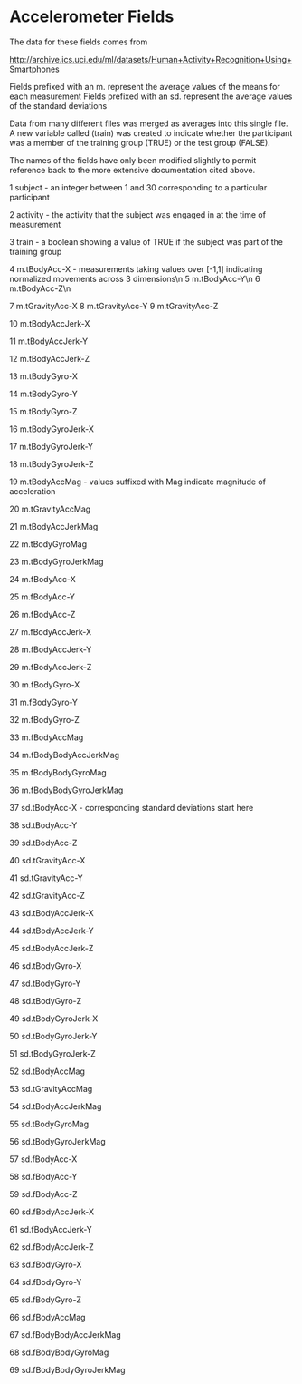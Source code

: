 # Accelerometer Fields

The data for these fields comes from 

http://archive.ics.uci.edu/ml/datasets/Human+Activity+Recognition+Using+Smartphones

Fields prefixed with an m.  represent the average values of the means for each measurement
Fields prefixed with an sd. represent the average values of the standard deviations

Data from many different files was merged as averages into this single file. A new variable
called (train) was created to indicate whether the participant was a member of the training
group (TRUE) or the test group (FALSE).

The names of the fields have only been modified slightly to permit reference back to the
more extensive documentation cited above.


1  subject        - an integer between 1 and 30 corresponding to a particular participant
 
2  activity       - the activity that the subject was engaged in at the time of measurement

3  train          - a boolean showing a value of TRUE if the subject was part of the training group

4  m.tBodyAcc-X   - measurements taking values over [-1,1] indicating normalized movements across 3 dimensions\n
5  m.tBodyAcc-Y\n
6  m.tBodyAcc-Z\n

7  m.tGravityAcc-X
8  m.tGravityAcc-Y
9  m.tGravityAcc-Z

10 m.tBodyAccJerk-X

11 m.tBodyAccJerk-Y

12 m.tBodyAccJerk-Z

13 m.tBodyGyro-X

14 m.tBodyGyro-Y

15 m.tBodyGyro-Z

16 m.tBodyGyroJerk-X

17 m.tBodyGyroJerk-Y

18 m.tBodyGyroJerk-Z

19 m.tBodyAccMag	- values suffixed with Mag indicate magnitude of acceleration

20 m.tGravityAccMag

21 m.tBodyAccJerkMag

22 m.tBodyGyroMag

23 m.tBodyGyroJerkMag

24 m.fBodyAcc-X

25 m.fBodyAcc-Y

26 m.fBodyAcc-Z

27 m.fBodyAccJerk-X

28 m.fBodyAccJerk-Y

29 m.fBodyAccJerk-Z

30 m.fBodyGyro-X

31 m.fBodyGyro-Y

32 m.fBodyGyro-Z

33 m.fBodyAccMag

34 m.fBodyBodyAccJerkMag

35 m.fBodyBodyGyroMag

36 m.fBodyBodyGyroJerkMag

37 sd.tBodyAcc-X	- corresponding standard deviations start here

38 sd.tBodyAcc-Y

39 sd.tBodyAcc-Z

40 sd.tGravityAcc-X

41 sd.tGravityAcc-Y

42 sd.tGravityAcc-Z

43 sd.tBodyAccJerk-X

44 sd.tBodyAccJerk-Y

45 sd.tBodyAccJerk-Z

46 sd.tBodyGyro-X

47 sd.tBodyGyro-Y

48 sd.tBodyGyro-Z

49 sd.tBodyGyroJerk-X

50 sd.tBodyGyroJerk-Y

51 sd.tBodyGyroJerk-Z

52 sd.tBodyAccMag

53 sd.tGravityAccMag

54 sd.tBodyAccJerkMag

55 sd.tBodyGyroMag

56 sd.tBodyGyroJerkMag

57 sd.fBodyAcc-X

58 sd.fBodyAcc-Y

59 sd.fBodyAcc-Z

60 sd.fBodyAccJerk-X

61 sd.fBodyAccJerk-Y

62 sd.fBodyAccJerk-Z

63 sd.fBodyGyro-X

64 sd.fBodyGyro-Y

65 sd.fBodyGyro-Z

66 sd.fBodyAccMag

67 sd.fBodyBodyAccJerkMag

68 sd.fBodyBodyGyroMag

69 sd.fBodyBodyGyroJerkMag
